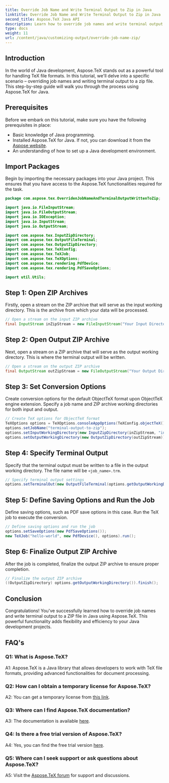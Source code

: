```yaml
---
title: Override Job Name and Write Terminal Output to Zip in Java
linktitle: Override Job Name and Write Terminal Output to Zip in Java
second_title: Aspose.TeX Java API
description: Learn how to override job names and write terminal output to ZIP in Java with Aspose.TeX. A comprehensive tutorial for Java developers.
type: docs
weight: 11
url: /content/java/customizing-output/override-job-name-zip/
---
```

## Introduction

In the world of Java development, Aspose.TeX stands out as a powerful tool for handling TeX file formats. In this tutorial, we'll delve into a specific scenario – overriding job names and writing terminal output to a zip file. This step-by-step guide will walk you through the process using Aspose.TeX for Java.

## Prerequisites

Before we embark on this tutorial, make sure you have the following prerequisites in place:
- Basic knowledge of Java programming.
- Installed Aspose.TeX for Java. If not, you can download it from the [Aspose website](https://releases.aspose.com/tex/java/).
- An understanding of how to set up a Java development environment.

## Import Packages

Begin by importing the necessary packages into your Java project. This ensures that you have access to the Aspose.TeX functionalities required for the task.

```java
package com.aspose.tex.OverridenJobNameAndTerminalOutputWrittenToZip;

import java.io.FileInputStream;
import java.io.FileOutputStream;
import java.io.IOException;
import java.io.InputStream;
import java.io.OutputStream;

import com.aspose.tex.InputZipDirectory;
import com.aspose.tex.OutputFileTerminal;
import com.aspose.tex.OutputZipDirectory;
import com.aspose.tex.TeXConfig;
import com.aspose.tex.TeXJob;
import com.aspose.tex.TeXOptions;
import com.aspose.tex.rendering.PdfDevice;
import com.aspose.tex.rendering.PdfSaveOptions;

import util.Utils;
```

## Step 1: Open ZIP Archives

Firstly, open a stream on the ZIP archive that will serve as the input working directory. This is the archive from which your data will be processed.

```java
// Open a stream on the input ZIP archive
final InputStream inZipStream = new FileInputStream("Your Input Directory" + "zip-in.zip");
```

## Step 2: Open Output ZIP Archive

Next, open a stream on a ZIP archive that will serve as the output working directory. This is where the terminal output will be written.

```java
// Open a stream on the output ZIP archive
final OutputStream outZipStream = new FileOutputStream("Your Output Directory" + "terminal-out-to-zip.zip");
```

## Step 3: Set Conversion Options

Create conversion options for the default ObjectTeX format upon ObjectTeX engine extension. Specify a job name and ZIP archive working directories for both input and output.

```java
// Create TeX options for ObjectTeX format
TeXOptions options = TeXOptions.consoleAppOptions(TeXConfig.objectTeX());
options.setJobName("terminal-output-to-zip");
options.setInputWorkingDirectory(new InputZipDirectory(inZipStream, "in"));
options.setOutputWorkingDirectory(new OutputZipDirectory(outZipStream));
```

## Step 4: Specify Terminal Output

Specify that the terminal output must be written to a file in the output working directory. The file name will be `<job_name>.trm`.

```java
// Specify terminal output settings
options.setTerminalOut(new OutputFileTerminal(options.getOutputWorkingDirectory()));
```

## Step 5: Define Saving Options and Run the Job

Define saving options, such as PDF save options in this case. Run the TeX job to execute the conversion.

```java
// Define saving options and run the job
options.setSaveOptions(new PdfSaveOptions());
new TeXJob("hello-world", new PdfDevice(), options).run();
```

## Step 6: Finalize Output ZIP Archive

After the job is completed, finalize the output ZIP archive to ensure proper completion.

```java
// Finalize the output ZIP archive
((OutputZipDirectory) options.getOutputWorkingDirectory()).finish();
```

## Conclusion

Congratulations! You've successfully learned how to override job names and write terminal output to a ZIP file in Java using Aspose.TeX. This powerful functionality adds flexibility and efficiency to your Java development projects.

## FAQ's

### Q1: What is Aspose.TeX?

A1: Aspose.TeX is a Java library that allows developers to work with TeX file formats, providing advanced functionalities for document processing.

### Q2: How can I obtain a temporary license for Aspose.TeX?

A2: You can get a temporary license from [this link](https://purchase.aspose.com/temporary-license/).

### Q3: Where can I find Aspose.TeX documentation?

A3: The documentation is available [here](https://reference.aspose.com/tex/java/).

### Q4: Is there a free trial version of Aspose.TeX?

A4: Yes, you can find the free trial version [here](https://releases.aspose.com/).

### Q5: Where can I seek support or ask questions about Aspose.TeX?

A5: Visit the [Aspose.TeX forum](https://forum.aspose.com/c/tex/47) for support and discussions.
